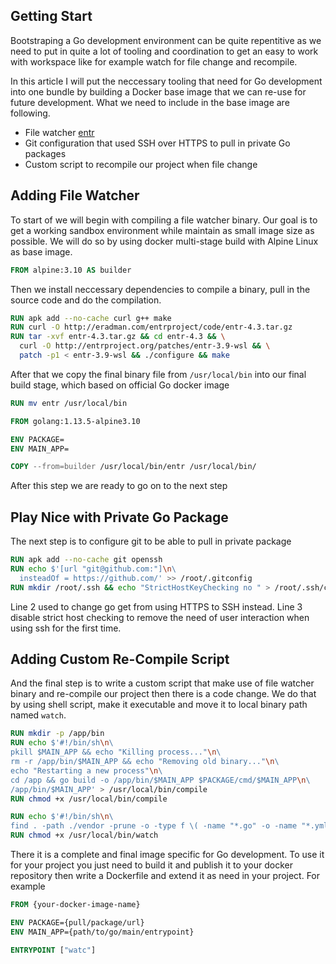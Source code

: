 ## Getting Start
Bootstraping a Go development environment can be quite repentitive as we need to put in quite a lot of tooling and coordination to get an easy to work with workspace like for example watch for file change and recompile.

In this article I will put the neccessary tooling that need for Go development into one bundle by building a Docker base image that we can re-use for future development. What we need to include in the base image are following.

- File watcher [entr](http://eradman.com/entrproject/)
- Git configuration that used SSH over HTTPS to pull in private Go packages
- Custom script to recompile our project when file change

## Adding File Watcher
To start of we will begin with compiling a file watcher binary. Our goal is to get a working sandbox environment while maintain as small image size as possible. We will do so by using docker multi-stage build with Alpine Linux as base image.

```Dockerfile
FROM alpine:3.10 AS builder
```

Then we install neccessary dependencies to compile a binary, pull in the source code and do the compilation.

```Dockerfile
RUN apk add --no-cache curl g++ make
RUN curl -O http://eradman.com/entrproject/code/entr-4.3.tar.gz
RUN tar -xvf entr-4.3.tar.gz && cd entr-4.3 && \
  curl -O http://entrproject.org/patches/entr-3.9-wsl && \
  patch -p1 < entr-3.9-wsl && ./configure && make
```

After that we copy the final binary file from `/usr/local/bin` into our final build stage, which based on official Go docker image
```Dockerfile
RUN mv entr /usr/local/bin

FROM golang:1.13.5-alpine3.10

ENV PACKAGE=
ENV MAIN_APP=

COPY --from=builder /usr/local/bin/entr /usr/local/bin/
```
After this step we are ready to go on to the next step

## Play Nice with Private Go Package
The next step is to configure git to be able to pull in private package
```Dockerfile
RUN apk add --no-cache git openssh
RUN echo $'[url "git@github.com:"]\n\
  insteadOf = https://github.com/' >> /root/.gitconfig
RUN mkdir /root/.ssh && echo "StrictHostKeyChecking no " > /root/.ssh/config
```

Line 2 used to change go get from using HTTPS to SSH instead. Line 3 disable strict host checking to remove the need of user interaction when using ssh for the first time.

## Adding Custom Re-Compile Script
And the final step is to write a custom script that make use of file watcher binary and re-compile our project then there is a code change. We do that by using shell script, make it executable and move it to local binary path named `watch`.

```Dockerfile
RUN mkdir -p /app/bin
RUN echo $'#!/bin/sh\n\
pkill $MAIN_APP && echo "Killing process..."\n\
rm -r /app/bin/$MAIN_APP && echo "Removing old binary..."\n\
echo "Restarting a new process"\n\
cd /app && go build -o /app/bin/$MAIN_APP $PACKAGE/cmd/$MAIN_APP\n\
/app/bin/$MAIN_APP' > /usr/local/bin/compile
RUN chmod +x /usr/local/bin/compile

RUN echo $'#!/bin/sh\n\
find . -path ./vendor -prune -o -type f \( -name "*.go" -o -name "*.yml" \) | entr -r compile' > /usr/local/bin/watch
RUN chmod +x /usr/local/bin/watch
```

There it is a complete and final image specific for Go development. To use it for your project you just need to build it and publish it to your docker repository then write a Dockerfile and extend it as need in your project. For example

```Dockerfile
FROM {your-docker-image-name}

ENV PACKAGE={pull/package/url}
ENV MAIN_APP={path/to/go/main/entrypoint}

ENTRYPOINT ["watc"]
```